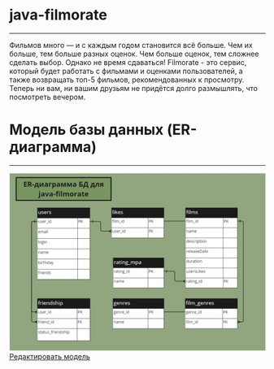 # java-filmorate
---
Фильмов много — и с каждым годом становится всё больше. Чем их больше, тем больше разных оценок. Чем больше оценок, тем сложнее сделать выбор. Однако не время сдаваться! Filmorate - это сервис, который будет работать с фильмами и оценками пользователей, а также возвращать топ-5 фильмов, рекомендованных к просмотру. Теперь ни вам, ни вашим друзьям не придётся долго размышлять, что посмотреть вечером.
# Модель базы данных (ER-диаграмма)
---
![BD](https://github.com/Alavein/java-filmorate/blob/main/ER%20diagram.png)
[Редактировать модель](https://miro.com/app/board/uXjVKbcQ9Fo=/?share_link_id=563786810414 "Переходи в Miro!") 
